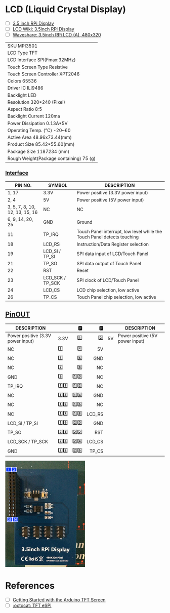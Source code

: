 # LCD (Liquid Crystal Display)


- [ ] [3.5 inch RPi Display](https://www.youtube.com/watch?v=5DAn_5-1Jg4)
- [ ] [LCD Wiki: 3.5inch RPi Display](http://www.lcdwiki.com/3.5inch_RPi_Display)
- [ ] [Waveshare: 3.5inch RPi LCD (A), 480x320](https://www.waveshare.com/3.5inch-rpi-lcd-a.htm)

| |
|-|
| SKU MPI3501 |
| LCD Type TFT | 
| LCD Interface	SPI(Fmax:32MHz) |
| Touch Screen Type Resistive |
| Touch Screen Controller XPT2046 |
| Colors 65536 |
| Driver IC	ILI9486 |
| Backlight LED |
| Resolution 320*240 (Pixel) |
| Aspect Ratio 8:5 |
| Backlight Current	120ma |
| Power Dissipation	0.13A*5V |
| Operating Temp. (℃)	-20~60 |
| Active Area	48.96x73.44(mm) |
| Product Size	85.42*55.60(mm) |
| Package Size	118*72*34 (mm) |
| Rough Weight(Package containing)	75 (g) |


### [Interface](https://www.waveshare.com/3.5inch-rpi-lcd-a.htm/#:~:text=pin,symbol)

| PIN NO.	                       | SYMBOL	          | DESCRIPTION                                                             |
|--------------------------------|------------------|-------------------------------------------------------------------------|
| 1, 17	                         | 3.3V	            | Power positive (3.3V power input)                                       |
| 2, 4	                         | 5V	              | Power positive (5V power input)                                         |
| 3, 5, 7, 8, 10, 12, 13, 15, 16 | NC               | NC                                                                      |
| 6, 9, 14, 20, 25	             | GND	            | Ground                                                                  |
| 11	                           | TP_IRQ	          | Touch Panel interrupt, low level while the Touch Panel detects touching |
| 18	                           | LCD_RS	          | Instruction/Data Register selection                                     |
| 19	                           | LCD_SI / TP_SI	  | SPI data input of LCD/Touch Panel                                       |
| 21	                           | TP_SO	          | SPI data output of Touch Panel                                          |
| 22	                           | RST	            | Reset                                                                   |
| 23	                           | LCD_SCK / TP_SCK	| SPI clock of LCD/Touch Panel                                            |
| 24		                         | LCD_CS	          | LCD chip selection, low active                                          |
| 26                             | TP_CS            | Touch Panel chip selection, low active                                  |

## [PinOUT](https://pinout.xyz)

| DESCRIPTION                        |                  |   :parking:      |   :parking:     |        | DESCRIPTION                       |
|------------------------------------|------------------|-----------------:|----------------:|--------|-----------------------------------|
| Power positive (3.3V power input)  | 3.3V             | :one:            | :two:           | 5V     | Power positive (5V power input)   |
| NC               | :three:          | :four:          | 5V     |
| NC               | :five:           | :six:           | GND    |
| NC               | :seven:          | :eight:         | NC     |
| GND              | :nine:           | :one::zero:     | NC     |
| TP_IRQ           | :one::one:       | :one::two:      | NC     |
| NC               | :one::three:     | :one::four:     | GND    |
| NC               | :one::five:      | :one::six:      | NC     |
| NC               | :one::seven:     | :one::eight:    | LCD_RS |
| LCD_SI / TP_SI   | :one::nine:      | :two::zero:     | GND    |
| TP_SO            | :two::one:       | :two::two:      | RST    |
| LCD_SCK / TP_SCK | :two::three:     | :two::four:     | LCD_CS |
| GND              | :two::five:      | :two::six:      | TP_CS  |

<img src=images/IMG_0006.JPG width=50% height=50% > </img>



# References


- [ ] [Getting Started with the Arduino TFT Screen](https://docs.arduino.cc/retired/getting-started-guides/TFT)
- [ ] [:octocat: TFT eSPI](https://github.com/Bodmer/TFT_eSPI)

